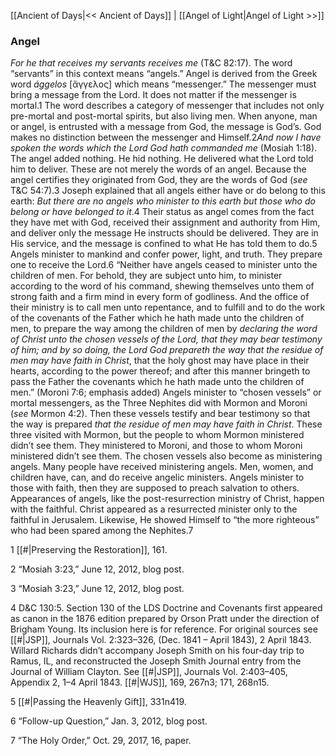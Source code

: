 [[Ancient of Days|<< Ancient of Days]]  |  [[Angel of Light|Angel of Light >>]]

### Angel

*For he that receives my servants receives me* (T&C 82:17). The word “servants” in this context means “angels.” Angel is derived from the Greek word *ággelos* [ἄγγελος] which means “messenger.” The messenger must bring a message from the Lord. It does not matter if the messenger is mortal.1 The word describes a category of messenger that includes not only pre-mortal and post-mortal spirits, but also living men. When anyone, man or angel, is entrusted with a message from God, the message is God’s. God makes no distinction between the messenger and Himself.2*And now I have spoken the words which the Lord God hath commanded me* (Mosiah 1:18). The angel added nothing. He hid nothing. He delivered what the Lord told him to deliver. These are not merely the words of an angel. Because the angel certifies they originated from God, they are the words of God (*see* T&C 54:7).3 Joseph explained that all angels either have or do belong to this earth: *But there are no angels who minister to this earth but those who do belong or have belonged to it*.4 Their status as angel comes from the fact they have met with God, received their assignment and authority from Him, and deliver only the message He instructs should be delivered. They are in His service, and the message is confined to what He has told them to do.5 Angels minister to mankind and confer power, light, and truth. They prepare one to receive the Lord.6 “Neither have angels ceased to minister unto the children of men. For behold, they are subject unto him, to minister according to the word of his command, shewing themselves unto them of strong faith and a firm mind in every form of godliness. And the office of their ministry is to call men unto repentance, and to fulfill and to do the work of the covenants of the Father which he hath made unto the children of men, to prepare the way among the children of men by *declaring the word of Christ unto the chosen vessels of the Lord, that they may bear testimony of him; and by so doing, the Lord God prepareth the way that the residue of men may have faith in Christ*, that the holy ghost may have place in their hearts, according to the power thereof; and after this manner bringeth to pass the Father the covenants which he hath made unto the children of men.” (Moroni 7:6; emphasis added) Angels minister to “chosen vessels” or mortal messengers, as the Three Nephites did with Mormon and Moroni (*see* Mormon 4:2). Then these vessels testify and bear testimony so that the way is prepared *that the residue of men may have faith in Christ*. These three visited with Mormon, but the people to whom Mormon ministered didn’t see them. They ministered to Moroni, and those to whom Moroni ministered didn’t see them. The chosen vessels also become as ministering angels. Many people have received ministering angels. Men, women, and children have, can, and do receive angelic ministers. Angels minister to those with faith, then they are supposed to preach salvation to others. Appearances of angels, like the post-resurrection ministry of Christ, happen with the faithful. Christ appeared as a resurrected minister only to the faithful in Jerusalem. Likewise, He showed Himself to “the more righteous” who had been spared among the Nephites.7



1
[[#|Preserving the Restoration]], 161.


2 “Mosiah 3:23,” June 12, 2012, blog post.


3 “Mosiah 3:23,” June 12, 2012, blog post.


4 D&C 130:5. Section 130 of the LDS Doctrine and Covenants first appeared as canon in the 1876 edition prepared by Orson Pratt under the direction of Brigham Young. Its inclusion here is for reference. For original sources see [[#|JSP]], Journals Vol. 2:323–326, (Dec. 1841 – April 1843), 2 April 1843. Willard Richards didn’t accompany Joseph Smith on his four-day trip to Ramus, IL, and reconstructed the Joseph Smith Journal entry from the Journal of William Clayton. See [[#|JSP]], Journals Vol. 2:403–405, Appendix 2, 1–4 April 1843. [[#|WJS]], 169, 267n3; 171, 268n15.


5
[[#|Passing the Heavenly Gift]], 331n419.


6 “Follow-up Question,” Jan. 3, 2012, blog post.


7 “The Holy Order,” Oct. 29, 2017, 16, paper.